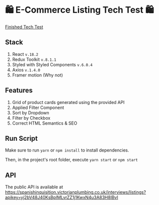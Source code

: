# 🛍️ E-Commerce Listing Tech Test 🛍️

[Finished Tech Test](https://main.d3ng6grij07owz.amplifyapp.com)

## Stack

1. React `v.18.2`
2. Redux Toolkit `v.8.1.1`
3. Styled with Styled Components `v.6.0.4`
4. Axios `v.1.4.0`
5. Framer motion (Why not)

## Features

1. Grid of product cards generated using the provided API
2. Applied Filter Component
3. Sort by Dropdown
4. Filter by Checkbox
5. Correct HTML Semantics & SEO

## Run Script

Make sure to run `yarn` or `npm install` to install dependencies.

Then, in the project's root folder, execute `yarn start` or `npm start`

## API

The public API is available at https://spanishinquisition.victorianplumbing.co.uk/interviews/listings?apikey=yj2bV48J40KsBpIMLvrZZ1j1KwxN4u3A83H8IBvI
